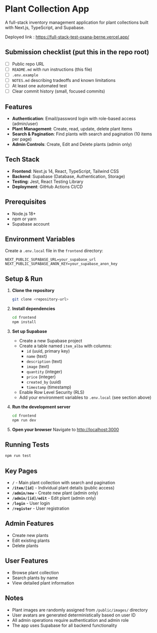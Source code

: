 # Plant Collection App
A full-stack inventory management application for plant collections built with Next.js, TypeScript, and Supabase.

Deployed link : https://full-stack-test-oxana-berne.vercel.app/

## Submission checklist (put this in the repo root)

- [ ] Public repo URL
- [ ] `README.md` with run instructions (this file)
- [ ] `.env.example`
- [ ] `NOTES.md` describing tradeoffs and known limitations
- [ ] At least one automated test
- [ ] Clear commit history (small, focused commits)

## Features

- **Authentication**: Email/password login with role-based access (admin/user)
- **Plant Management**: Create, read, update, delete plant items
- **Search & Pagination**: Find plants with search and pagination (10 items per page)
- **Admin Controls**: Create, Edit and Delete plants (admin only)

## Tech Stack

- **Frontend**: Next.js 14, React, TypeScript, Tailwind CSS
- **Backend**: Supabase (Database, Authentication, Storage)
- **Testing**: Jest, React Testing Library
- **Deployment**: GitHub Actions CI/CD

## Prerequisites

- Node.js 18+
- npm or yarn
- Supabase account

## Environment Variables

Create a `.env.local` file in the `frontend` directory:

```env
NEXT_PUBLIC_SUPABASE_URL=your_supabase_url
NEXT_PUBLIC_SUPABASE_ANON_KEY=your_supabase_anon_key
```

## Setup & Run

1. **Clone the repository**
   ```bash
   git clone <repository-url>
   ```

2. **Install dependencies**
   ```bash
   cd frontend
   npm install
   ```

3. **Set up Supabase**
   - Create a new Supabase project
   - Create a table named `item_alba` with columns:
     - `id` (uuid, primary key)
     - `name` (text)
     - `description` (text)
     - `image` (text)
     - `quantity` (integer)
     - `price` (integer)
     - `created_by` (uuid)
     - `timestamp` (timestamp)
   - Enable Row Level Security (RLS)
   - Add your environment variables to `.env.local` (see section above)

4. **Run the development server**
   ```bash
   cd frontend
   npm run dev
   ```

5. **Open your browser**
   Navigate to [http://localhost:3000](http://localhost:3000)

## Running Tests

```bash
npm run test
```

## Key Pages

- **`/`** - Main plant collection with search and pagination
- **`/item/[id]`** - Individual plant details (public access)
- **`/admin/new`** - Create new plant (admin only)
- **`/admin/[id]/edit`** - Edit plant (admin only)
- **`/login`** - User login
- **`/register`** - User registration

## Admin Features
- Create new plants
- Edit existing plants
- Delete plants

## User Features
- Browse plant collection
- Search plants by name
- View detailed plant information

## Notes
- Plant images are randomly assigned from `/public/images/` directory
- User avatars are generated deterministically based on user ID
- All admin operations require authentication and admin role
- The app uses Supabase for all backend functionality